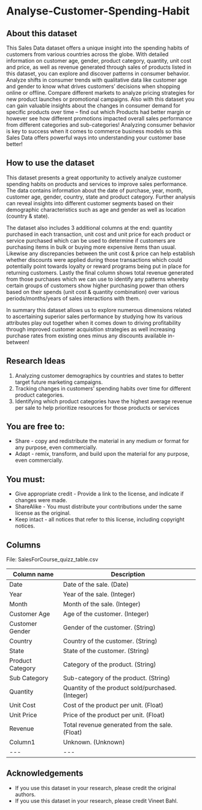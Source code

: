 # Analyse-Customer-Spending-Habit

## About this dataset
This Sales Data dataset offers a unique insight into the spending habits of customers from various countries across the globe. With detailed information on customer age, gender, product category, quantity, unit cost and price, as well as revenue generated through sales of products listed in this dataset, you can explore and discover patterns in consumer behavior. Analyze shifts in consumer trends with qualitative data like customer age and gender to know what drives customers’ decisions when shopping online or offline. Compare different markets to analyze pricing strategies for new product launches or promotional campaigns. Also with this dataset you can gain valuable insights about the changes in consumer demand for specific products over time – find out which Products had better margin or however see how different promotions impacted overall sales performance from different categories and sub-categories! Analyzing consumer behavior is key to success when it comes to commerce business models so this Sales Data offers powerful ways into understanding your customer base better!

## How to use the dataset
This dataset presents a great opportunity to actively analyze customer spending habits on products and services to improve sales performance. The data contains information about the date of purchase, year, month, customer age, gender, country, state and product category. Further analysis can reveal insights into different customer segments based on their demographic characteristics such as age and gender as well as location (country & state).

The dataset also includes 3 additional columns at the end: quantity purchased in each transaction, unit cost and unit price for each product or service purchased which can be used to determine if customers are purchasing items in bulk or buying more expensive items than usual. Likewise any discrepancies between the unit cost & price can help establish whether discounts were applied during those transactions which could potentially point towards loyalty or reward programs being put in place for returning customers. Lastly the final column shows total revenue generated from those purchases which we can use to identify any patterns whereby certain groups of customers show higher purchasing power than others based on their spends (unit cost & quantity combination) over various periods/months/years of sales interactions with them.

In summary this dataset allows us to explore numerous dimensions related to ascertaining superior sales performance by studying how its various attributes play out together when it comes down to driving profitability through improved customer acquisition strategies as well increasing purchase rates from existing ones minus any discounts available in-between!

## Research Ideas
1. Analyzing customer demographics by countries and states to better target future marketing campaigns.
3. Tracking changes in customers’ spending habits over time for different product categories.
4. Identifying which product categories have the highest average revenue per sale to help prioritize resources for those products or services

## You are free to:
* Share - copy and redistribute the material in any medium or format for any purpose, even commercially.
* Adapt - remix, transform, and build upon the material for any purpose, even commercially.
## You must:
* Give appropriate credit - Provide a link to the license, and indicate if changes were made.
* ShareAlike - You must distribute your contributions under the same license as the original.
* Keep intact - all notices that refer to this license, including copyright notices.

## Columns
File: SalesForCourse_quizz_table.csv

| Column name	| Description |
|---|---|
| Date | Date of the sale. (Date)| 
| Year |	Year of the sale. (Integer)|
| Month |	Month of the sale. (Integer)|
| Customer Age |	Age of the customer. (Integer)|
| Customer Gender |	Gender of the customer. (String)|
| Country |	Country of the customer. (String)|
| State |	State of the customer. (String)|
| Product Category |	Category of the product. (String)|
| Sub Category |	Sub-category of the product. (String)|
| Quantity |	Quantity of the product sold/purchased. (Integer)|
| Unit Cost |	Cost of the product per unit. (Float)|
| Unit Price |	Price of the product per unit. (Float)|
| Revenue |	Total revenue generated from the sale. (Float)|
| Column1 |	Unknown. (Unknown)|
|---|---|

## Acknowledgements
* If you use this dataset in your research, please credit the original authors.
* If you use this dataset in your research, please credit Vineet Bahl.
